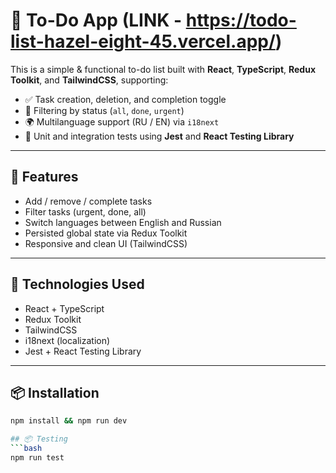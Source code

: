 # 📝 To-Do App (LINK - https://todo-list-hazel-eight-45.vercel.app/)

This is a simple & functional to-do list built with **React**, **TypeScript**, **Redux Toolkit**, and **TailwindCSS**, supporting:

- ✅ Task creation, deletion, and completion toggle
- 📂 Filtering by status (`all`, `done`, `urgent`)
- 🌍 Multilanguage support (RU / EN) via `i18next`
- 🧪 Unit and integration tests using **Jest** and **React Testing Library**

---

## 🚀 Features

- Add / remove / complete tasks
- Filter tasks (urgent, done, all)
- Switch languages between English and Russian
- Persisted global state via Redux Toolkit
- Responsive and clean UI (TailwindCSS)

---

## 🧠 Technologies Used

- React + TypeScript
- Redux Toolkit
- TailwindCSS
- i18next (localization)
- Jest + React Testing Library

---

## 📦 Installation

```bash
npm install && npm run dev

## 📦 Testing
```bash
npm run test
